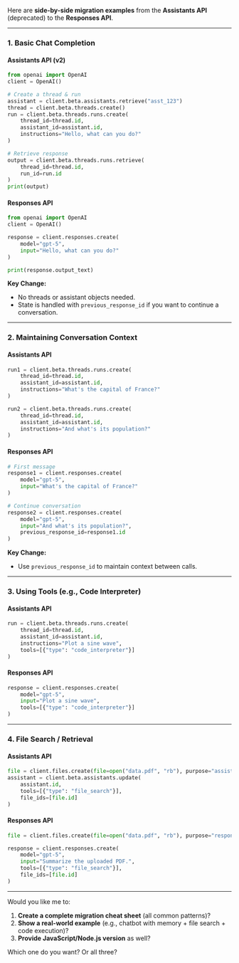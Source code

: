 Here are **side-by-side migration examples** from the **Assistants API** (deprecated) to the **Responses API**.

---

### 1. **Basic Chat Completion**

#### Assistants API (v2)

```python
from openai import OpenAI
client = OpenAI()

# Create a thread & run
assistant = client.beta.assistants.retrieve("asst_123")
thread = client.beta.threads.create()
run = client.beta.threads.runs.create(
    thread_id=thread.id,
    assistant_id=assistant.id,
    instructions="Hello, what can you do?"
)

# Retrieve response
output = client.beta.threads.runs.retrieve(
    thread_id=thread.id,
    run_id=run.id
)
print(output)
```

#### Responses API

```python
from openai import OpenAI
client = OpenAI()

response = client.responses.create(
    model="gpt-5",
    input="Hello, what can you do?"
)

print(response.output_text)
```

**Key Change:**

* No threads or assistant objects needed.
* State is handled with `previous_response_id` if you want to continue a conversation.

---

### 2. **Maintaining Conversation Context**

#### Assistants API

```python
run1 = client.beta.threads.runs.create(
    thread_id=thread.id,
    assistant_id=assistant.id,
    instructions="What's the capital of France?"
)

run2 = client.beta.threads.runs.create(
    thread_id=thread.id,
    assistant_id=assistant.id,
    instructions="And what's its population?"
)
```

#### Responses API

```python
# First message
response1 = client.responses.create(
    model="gpt-5",
    input="What's the capital of France?"
)

# Continue conversation
response2 = client.responses.create(
    model="gpt-5",
    input="And what's its population?",
    previous_response_id=response1.id
)
```

**Key Change:**

* Use `previous_response_id` to maintain context between calls.

---

### 3. **Using Tools (e.g., Code Interpreter)**

#### Assistants API

```python
run = client.beta.threads.runs.create(
    thread_id=thread.id,
    assistant_id=assistant.id,
    instructions="Plot a sine wave",
    tools=[{"type": "code_interpreter"}]
)
```

#### Responses API

```python
response = client.responses.create(
    model="gpt-5",
    input="Plot a sine wave",
    tools=[{"type": "code_interpreter"}]
)
```

---

### 4. **File Search / Retrieval**

#### Assistants API

```python
file = client.files.create(file=open("data.pdf", "rb"), purpose="assistants")
assistant = client.beta.assistants.update(
    assistant.id,
    tools=[{"type": "file_search"}],
    file_ids=[file.id]
)
```

#### Responses API

```python
file = client.files.create(file=open("data.pdf", "rb"), purpose="responses")

response = client.responses.create(
    model="gpt-5",
    input="Summarize the uploaded PDF.",
    tools=[{"type": "file_search"}],
    file_ids=[file.id]
)
```

---

Would you like me to:

1. **Create a complete migration cheat sheet** (all common patterns)?
2. **Show a real-world example** (e.g., chatbot with memory + file search + code execution)?
3. **Provide JavaScript/Node.js version** as well?

Which one do you want? Or all three?
